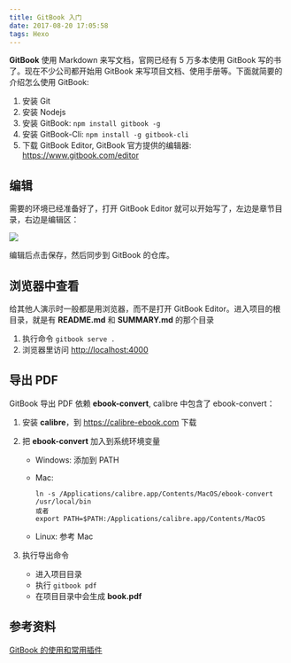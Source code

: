```yaml
---
title: GitBook 入门
date: 2017-08-20 17:05:58
tags: Hexo
---
```


**GitBook** 使用 Markdown 来写文档，官网已经有 5 万多本使用 GitBook 写的书了。现在不少公司都开始用 GitBook 来写项目文档、使用手册等。下面就简要的介绍怎么使用 GitBook:

1. 安装 Git
2. 安装 Nodejs
3. 安装 GitBook: `npm install gitbook -g`
4. 安装 GitBook-Cli: `npm install -g gitbook-cli`
5. 下载 GitBook Editor, GitBook 官方提供的编辑器: <https://www.gitbook.com/editor><!--more-->

## 编辑

需要的环境已经准备好了，打开 GitBook Editor 就可以开始写了，左边是章节目录，右边是编辑区：

![](/img/normal/gitbook-editor.png)

编辑后点击保存，然后同步到 GitBook 的仓库。

## 浏览器中查看

给其他人演示时一般都是用浏览器，而不是打开 GitBook Editor。进入项目的根目录，就是有 **README.md** 和 **SUMMARY.md** 的那个目录

1. 执行命令 `gitbook serve .`
2. 浏览器里访问 <http://localhost:4000> 

## 导出 PDF

GitBook 导出 PDF 依赖 **ebook-convert**, calibre 中包含了 ebook-convert：

1. 安装 **calibre**，到 https://calibre-ebook.com 下载

2. 把 **ebook-convert** 加入到系统环境变量

   * Windows: 添加到 PATH

   * Mac:

     ```
     ln -s /Applications/calibre.app/Contents/MacOS/ebook-convert /usr/local/bin
     或者
     export PATH=$PATH:/Applications/calibre.app/Contents/MacOS
     ```

   * Linux: 参考 Mac

3. 执行导出命令

   * 进入项目目录
   * 执行 `gitbook pdf`
   * 在项目目录中会生成 **book.pdf**


## 参考资料

[GitBook 的使用和常用插件](http://www.tuicool.com/articles/zee2ui)

